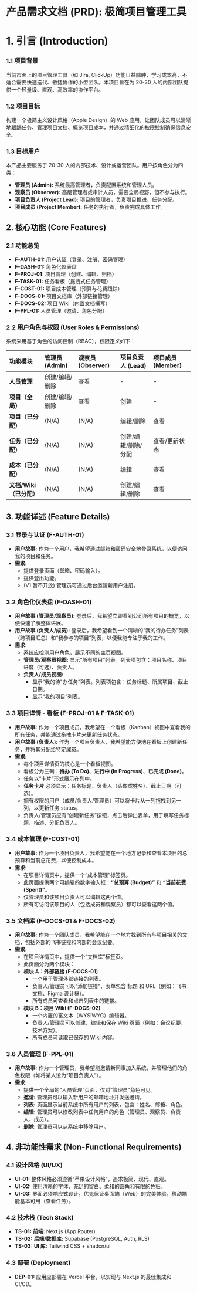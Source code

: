 # **产品需求文档 (PRD): 极简项目管理工具**

# **1\. 引言 (Introduction)**

### **1.1 项目背景**

当前市面上的项目管理工具（如 Jira, ClickUp）功能日益臃肿，学习成本高，不适合需要快速迭代、敏捷协作的小型团队。本项目旨在为 20-30 人的内部团队提供一个轻量级、直观、高效率的协作平台。

### **1.2 项目目标**

构建一个极简主义设计风格（Apple Design）的 Web 应用，让团队成员可以清晰地跟踪任务、管理项目文档、概览项目成本，并通过精细化的权限控制确保信息安全。

### **1.3 目标用户**

本产品主要服务于 20-30 人的内部技术、设计或运营团队。用户按角色分为四类：

* **管理员 (Admin):** 系统最高管理者，负责配置系统和管理人员。  
* **观察员 (Observer):** 高层管理者或审计人员，需要全局视野，但不参与执行。  
* **项目负责人 (Project Lead):** 项目的管理者，负责项目推进、任务分配。  
* **项目成员 (Project Member):** 任务的执行者，负责完成具体工作。

## **2\. 核心功能 (Core Features)**

### **2.1 功能总览**

* **F-AUTH-01:** 用户认证（登录、注册、密码管理）  
* **F-DASH-01:** 角色化仪表盘  
* **F-PROJ-01:** 项目管理（创建、编辑、归档）  
* **F-TASK-01:** 任务看板（拖拽式任务管理）  
* **F-COST-01:** 项目成本管理（预算与花费跟踪）  
* **F-DOCS-01:** 项目文档库（外部链接管理）  
* **F-DOCS-02:** 项目 Wiki（内置文档撰写）  
* **F-PPL-01:** 人员管理（邀请、角色分配）

### **2.2 用户角色与权限 (User Roles & Permissions)**

系统采用基于角色的访问控制（RBAC），权限定义如下：

| 功能模块 | 管理员 (Admin) | 观察员 (Observer) | 项目负责人 (Lead) | 项目成员 (Member) |
| :---- | :---- | :---- | :---- | :---- |
| **人员管理** | 创建/编辑/删除 | 查看 | \- | \- |
| **项目（全局）** | 创建/编辑/删除 | 查看 | 创建 | \- |
| **项目（已分配）** | (N/A) | (N/A) | 编辑/删除 | 查看 |
| **任务（已分配）** | (N/A) | (N/A) | 创建/编辑/删除/分配 | 查看/更新状态 |
| **成本（已分配）** | (N/A) | (N/A) | 编辑 | 查看 |
| **文档/Wiki（已分配）** | (N/A) | (N/A) | 创建/编辑/删除 | 查看 |

## **3\. 功能详述 (Feature Details)**

### **3.1 登录与认证 (F-AUTH-01)**

* **用户故事:** 作为一个用户，我希望通过邮箱和密码安全地登录系统，以便访问我的项目和任务。  
* **需求:**  
  * 提供登录页面（邮箱、密码输入）。  
  * 提供登出功能。  
  * (V1 暂不开放) 管理员可通过后台邀请新用户注册。

### **3.2 角色化仪表盘 (F-DASH-01)**

* **用户故事 (管理员/观察员):** 登录后，我希望立即看到公司所有项目的概览，以便快速了解整体进展。  
* **用户故事 (负责人/成员):** 登录后，我希望看到一个清晰的“我的待办任务”列表（跨项目汇总）和“我参与的项目”列表，以便我能专注于我的工作。  
* **需求:**  
  * 系统应检测用户角色，展示不同的主页视图。  
  * **管理员/观察员视图:** 显示“所有项目”列表。列表项包含：项目名称、项目进度（可选）、负责人。  
  * **负责人/成员视图:**  
    * 显示“我的待"办任务”列表。列表项包含：任务标题、所属项目、截止日期。  
    * 显示“我的项目”列表。

### **3.3 项目详情 \- 看板 (F-PROJ-01 & F-TASK-01)**

* **用户故事:** 作为一个项目成员，我希望在一个看板（Kanban）视图中查看我的所有任务，并能通过拖拽卡片来更新任务状态。  
* **用户故事 (负责人):** 作为一个项目负责人，我希望能方便地在看板上创建新任务，并将其分配给特定成员。  
* **需求:**  
  * 每个项目详情页的核心是一个看板视图。  
  * 看板分为三列：**待办 (To Do)**、**进行中 (In Progress)**、**已完成 (Done)**。  
  * 任务以“卡片”形式展示在列中。  
  * **任务卡片** 必须显示：任务标题、负责人（头像或姓名）、截止日期（可选）。  
  * 拥有权限的用户（成员/负责人/管理员）可以将卡片从一列拖拽到另一列，以更新任务 status。  
  * 负责人/管理员应有“创建新任务”按钮，点击后弹出表单，用于填写任务标题、描述、分配负责人。

### **3.4 成本管理 (F-COST-01)**

* **用户故事:** 作为一个项目负责人，我希望能在一个地方记录和查看本项目的总预算和当前总花费，以便控制成本。  
* **需求:**  
  * 在项目详情页中，提供一个“成本管理”标签页。  
  * 此页面提供两个可编辑的数字输入框：**“总预算 (Budget)”** 和 **“当前花费 (Spent)”**。  
  * 仅管理员和该项目负责人可以编辑这两个值。  
  * 所有可访问该项目的人（包括成员和观察员）都可以查看这两个值。

### **3.5 文档库 (F-DOCS-01 & F-DOCS-02)**

* **用户故事:** 作为一个团队成员，我希望能在一个地方找到所有与项目相关的文档，包括外部的飞书链接和内部的会议纪要。  
* **需求:**  
  * 在项目详情页中，提供一个“文档库”标签页。  
  * 此页面分为两个模块：  
  * **模块 A：外部链接 (F-DOCS-01)**  
    * 一个用于管理外部链接的列表。  
    * 负责人/管理员可以“添加链接”，表单包含 标题 和 URL（例如：飞书文档、Figma 设计稿）。  
    * 所有成员可查看和点击列表中的链接。  
  * **模块 B：项目 Wiki (F-DOCS-02)**  
    * 一个内置的富文本（WYSIWYG）编辑器。  
    * 负责人/管理员可以创建、编辑和保存 Wiki 页面（例如：会议纪要、技术方案）。  
    * 所有成员可读取已保存的 Wiki 内容。

### **3.6 人员管理 (F-PPL-01)**

* **用户故事:** 作为一个管理员，我希望能邀请新同事加入系统，并管理他们的角色权限（如将某人设为“项目负责人”）。  
* **需求:**  
  * 提供一个全局的“人员管理”页面，仅对“管理员”角色可见。  
  * **邀请:** 管理员可以输入新用户的邮箱地址并发送邀请。  
  * **列表:** 页面显示当前系统中所有用户的列表，包含：姓名、邮箱、角色。  
  * **编辑:** 管理员可以修改列表中任何用户的角色（管理员、观察员、负责人、成员）。  
  * **删除:** 管理员可以从系统中移除用户。

## **4\. 非功能性需求 (Non-Functional Requirements)**

### **4.1 设计风格 (UI/UX)**

* **UI-01:** 整体风格必须遵循“苹果设计风格”，追求极简、现代、直观。  
* **UI-02:** 使用清晰的字体、充足的留白、柔和的圆角和有限的色板。  
* **UI-03:** 界面必须响应式设计，优先保证桌面端（Web）的完美体验，移动端能基本可用（查看任务）。

### **4.2 技术栈 (Tech Stack)**

* **TS-01:** **前端:** Next.js (App Router)  
* **TS-02:** **后端/数据库:** Supabase (PostgreSQL, Auth, RLS)  
* **TS-03:** **UI 库:** Tailwind CSS \+ shadcn/ui

### **4.3 部署 (Deployment)**

* **DEP-01:** 应用应部署在 Vercel 平台，以实现与 Next.js 的最佳集成和 CI/CD。